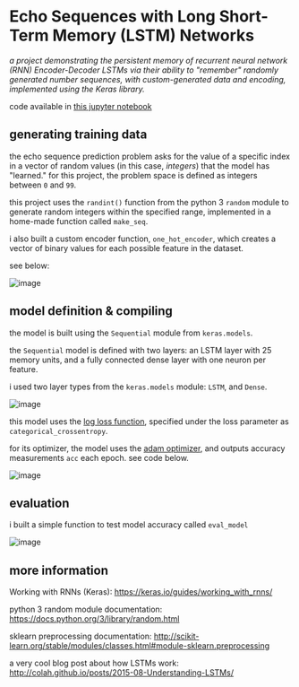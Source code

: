 # Echo Sequences with Long Short-Term Memory (LSTM) Networks

*a project demonstrating the persistent memory of recurrent neural network (RNN) Encoder-Decoder LSTMs via their ability to "remember" randomly generated number sequences, with custom-generated data and encoding, implemented using the Keras library.*

code available in [this jupyter notebook](https://github.com/disesdi/echo_sequence_lstm/blob/9f9410e9b315259277e9c3ba685a580fd374d1e7/echo_sequences_with_lstm.ipynb)

## generating training data

the echo sequence prediction problem asks for the value of a specific index in a vector of random values (in this case, *integers*) that the model has "learned." for this project, the problem space is defined as integers between `0` and `99`.

this project uses the `randint()` function from the python 3 `random` module to generate random integers within the specified range, implemented in a home-made function called `make_seq`.

i also built a custom encoder function, `one_hot_encoder`, which creates a vector of binary values for each possible feature in the dataset. 

see below:

![image](https://user-images.githubusercontent.com/110150470/211440503-dba9035c-9d45-43c2-87ea-b06c0c97306e.png)


## model definition & compiling

the model is built using the `Sequential` module from `keras.models`.

the `Sequential` model is defined with two layers: an LSTM layer with 25 memory units, and a fully connected dense layer with one neuron per feature.

i used two layer types from the `keras.models` module:  `LSTM`, and `Dense`.

![image](https://user-images.githubusercontent.com/110150470/211439008-497ebcab-a542-427f-8ae2-6aafc6be41ce.png)

this model uses the [log loss function](https://keras.io/api/losses/), specified under the loss parameter as `categorical_crossentropy`.

for its optimizer, the model uses the [adam optimizer](https://keras.io/api/optimizers/adam/), and outputs accuracy measurements `acc` each epoch. see code below.

![image](https://user-images.githubusercontent.com/110150470/211439105-4670dced-06e4-4547-a754-3bb8c16c4f5e.png)

## evaluation

i built a simple function to test model accuracy called `eval_model` 

![image](https://user-images.githubusercontent.com/110150470/211439350-ae032780-ebb7-4498-a932-8d087649dedb.png)


## more information

Working with RNNs (Keras):
https://keras.io/guides/working_with_rnns/

python 3 random module documentation:
https://docs.python.org/3/library/random.html

sklearn preprocessing documentation:
http://scikit-learn.org/stable/modules/classes.html#module-sklearn.preprocessing

a very cool blog post about how LSTMs work:
http://colah.github.io/posts/2015-08-Understanding-LSTMs/
